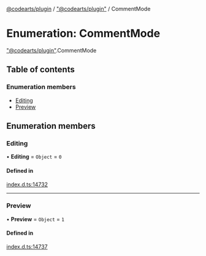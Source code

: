 [@codearts/plugin](../README.md) / ["@codearts/plugin"](../modules/_codearts_plugin_.md) / CommentMode

# Enumeration: CommentMode

["@codearts/plugin"](../modules/_codearts_plugin_.md).CommentMode

## Table of contents

### Enumeration members

- [Editing](codearts_plugin_.CommentMode.md#editing)
- [Preview](codearts_plugin_.CommentMode.md#preview)

## Enumeration members

### Editing

• **Editing** = `Object` = `0`

#### Defined in

[index.d.ts:14732](https://github.com/huaweicloud/cloudide-plugin-api/blob/b58031b/index.d.ts#L14732)

___

### Preview

• **Preview** = `Object` = `1`

#### Defined in

[index.d.ts:14737](https://github.com/huaweicloud/cloudide-plugin-api/blob/b58031b/index.d.ts#L14737)

